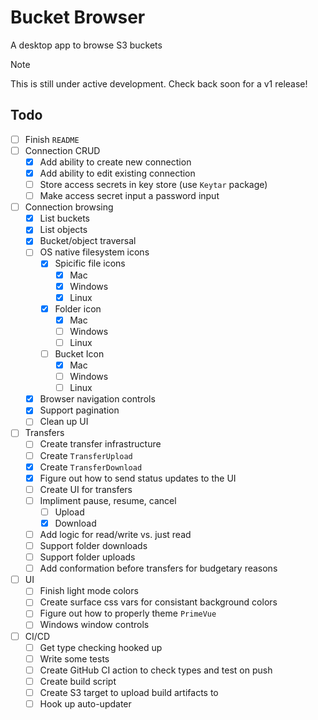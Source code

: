 # Bucket Browser

A desktop app to browse S3 buckets

> [!NOTE]
> This is still under active development. Check back soon for a v1 release!

## Todo

- [ ] Finish `README`
- [ ] Connection CRUD
  - [x] Add ability to create new connection
  - [x] Add ability to edit existing connection
  - [ ] Store access secrets in key store (use `Keytar` package)
  - [ ] Make access secret input a password input
- [ ] Connection browsing
  - [x] List buckets
  - [x] List objects
  - [x] Bucket/object traversal
  - [ ] OS native filesystem icons
    - [x] Spicific file icons
      - [x] Mac
      - [x] Windows
      - [x] Linux
    - [x] Folder icon
      - [x] Mac
      - [ ] Windows
      - [ ] Linux
    - [ ] Bucket Icon
      - [x] Mac
      - [ ] Windows
      - [ ] Linux
  - [x] Browser navigation controls
  - [x] Support pagination
  - [ ] Clean up UI
- [ ] Transfers
  - [ ] Create transfer infrastructure
  - [ ] Create `TransferUpload`
  - [x] Create `TransferDownload`
  - [x] Figure out how to send status updates to the UI
  - [ ] Create UI for transfers
  - [ ] Impliment pause, resume, cancel
    - [ ] Upload
    - [x] Download
  - [ ] Add logic for read/write vs. just read
  - [ ] Support folder downloads
  - [ ] Support folder uploads
  - [ ] Add conformation before transfers for budgetary reasons
- [ ] UI
  - [ ] Finish light mode colors
  - [ ] Create surface css vars for consistant background colors
  - [ ] Figure out how to properly theme `PrimeVue`
  - [ ] Windows window controls
- [ ] CI/CD
  - [ ] Get type checking hooked up
  - [ ] Write some tests
  - [ ] Create GitHub CI action to check types and test on push
  - [ ] Create build script
  - [ ] Create S3 target to upload build artifacts to
  - [ ] Hook up auto-updater
